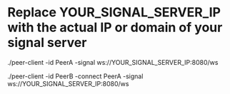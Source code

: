# Replace YOUR_SIGNAL_SERVER_IP with the actual IP or domain of your signal server
./peer-client -id PeerA -signal ws://YOUR_SIGNAL_SERVER_IP:8080/ws

./peer-client -id PeerB -connect PeerA -signal ws://YOUR_SIGNAL_SERVER_IP:8080/ws
